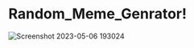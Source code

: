 # Random_Meme_Genrator!

![Screenshot 2023-05-06 193024](https://user-images.githubusercontent.com/99749401/236629580-00e7382b-de2d-48ff-a713-3a2abe31b98a.png)

